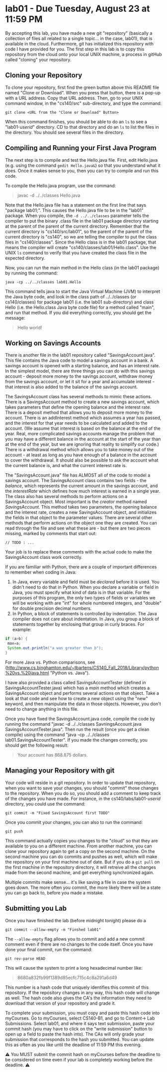 # lab01 - Due Tuesday, August 23 at 11:59 PM

By accepting this lab, you have made a new git "repository" (basically a collection of files all related to a single topic... in the case, lab01), that is available in the cloud.  Furthermore, git has initialized this repository with code I have provided for you.  The first step in this lab is to copy this repository from the cloud onto your local UNIX machine, a process in gitHub called "cloning" your repository.

## Cloning your Repository

To clone your repository, first find the green button above this README file named "Clone or Download". When you press that button, there is a pop-up with a URL address. Copy that URL address. Then, go to your UNIX command window, in the "cs140/src" sub-directory, and type the command:

`git clone <URL from the "Clone or Download" Button>`
  
When this command finishes, you should be able to do an `ls` to see a "lab01-*userid*" directory.  CD to that directory and do an `ls` to list the files in the directory. You should see several files in the directory.  

## Compiling and Running your First Java Program

The next step is to compile and test the Hello.java file. First, edit Hello.java (e.g. using the command `gedit Hello.java&`) so that you understand what it does. Once it makes sense to you, then you can try to compile and run this code.

To compile the Hello.java program, use the command: 

>  javac -d ../../classes Hello.java

Note that the Hello.java file has a statement on the first line that says "package lab01;". This causes the Hello.java file to be in the "lab01" package. When you compile, the `-d ../../classes` parameter tells the compiler to put the binary .class file in the lab01 package directory starting at the parent of the parent of the current directory. Remember that the current directory is "cs140/src/lab01", so the parent of the parent of the current directory is "cs140", so we are telling the compiler to put the class files in "cs140/classes". Since the Hello class is in the lab01 package, that means the compiler will create "cs140/classes/lab01/Hello.class". Use the UNIX `ls` command to verify that you have created the class file in the expected directory.

Now, you can run the main method in the Hello class (in the lab01 package) by running the command:

`java -cp ../../classes lab01.Hello`
  
This command tells java to start the Java Virtual Machine (JVM) to interpret the Java byte code, and look in the class path of ../../classes (or cs140/classes) for package lab01 (i.e. the lab01 sub-directory) and class Hello (i.e. the Hello.class Java byte code file) for a method called "main", and run that method. If you did everything correctly, you should get the message:

>  Hello world!
 
## Working on Savings Accounts

There is another file in the lab01 repository called "SavingsAccount.java". This file contains the Java code to model a savings account in a bank.  A savings account is opened with a starting balance, and has an interest rate. In the simplest model, there are three things you can do with this savings account - deposit more money to the savings account, withdraw money from the savings account, or let it sit for a year and accumulate interest - that interest is also added to the balance of the savings account.  

The SavingsAccount class has several methods to mimic these actions. There is a SavingsAccount method to create a new savings account, which takes parameters that define the opening balance and the interest rate. There is a deposit method that allows you to deposit more money to the account. There is an addInterest method which assumes a year has passed, and the interest for that year needs to be calculated and added to the account. (We assume that interest is based on the balance at the end of the year. Real, more complicated savings accounts manage the problem that you may have a different balance in the account at the start of the year than at the end of the year, but we are ignoring that reality to simplify our code.) There is a withdrawal method which allows you to take money out of the account - at least as long as you have enough of a balance in the account to cover the withdrawal.  It should also be possible to ask the account what the current balance is, and what the current interest rate is.  

The "SavingsAccount.java" file has ALMOST all of the code to model a savings account. The SavingsAccount class contains two fields - the *balance*, which represents the current amount in the savings account, and the *interestRate* which defines how much interest is earned in a single year. The class also has several methods to perform actions on a SavingsAccount object. Most important is the *creator* method named *SavingsAccount*. This method takes two parameters, the opening balance and the interest rate, creates a new SavingsAccount object, and initializes the fields in that object to the parameter values. There are several other methods that perform actions on the object one they are created. You can read through the file and see what these are - but there are two pieces missing, marked by comments that start out:

    // TODO : ...
    
Your job is to replace these comments with the actual code to make the SavingsAccount class work correctly. 

If you are familiar with Python, there are a couple of important differences to remember when coding in Java:
1. In Java, every variable and field must be *declared* before it is used. You didn't need to do that in Python. When you declare a variable or field in Java, you must specify what kind of data is in that variable. For the purposes of this program, the only two types of fields or variables we will be working with are "int" for whole numbered integers, and "double" for double precision decimal numbers.
2. In Python, a block of statements is controlled by indentation. The Java compiler does not care about indentation. In Java, you group a block of statements together by enclosing that group in curly braces.  For example:
 ```java  
if (a>b) {  
  max=a;  
  System.out.println("a was greater than b");  
}
```  
For more Java vs. Python comparisons, see (http://www.cs.binghamton.edu/~tbartens/CS140_Fall_2018/Library/python%20vs.%20java.html "Python vs. Java").

I have also provided a class called SavingsAccountTester (defined in SavingsAccountTester.java) which has a *main* method which creates a SavingsAccount object and performs several actions on that object. Take a look at that code and see how to create a new object using the "new" keyword, and then manipulate the data in those objects. However, you don't need to change anything in this file.

Once you have fixed the SavingsAccount.java code, compile the code by running the command "javac -d ../../classes SavningsAccount.java SavingsAccountTester.java". Then run the result (once you get a clean compile) using the command "java -cp ../../classes lab01.SavingsAccountTester".  If you made the changes correctly, you should get the following result:

>  Your account has 868.875 dollars.

## Managing your Repository with git

Your code will reside in a git repository. In order to update that repository, when you want to save your changes, you should "commit" those changes to the repository.  When you do so, you should add a comment to keep track of the changes you have made.  For instance, in the cs140/labs/lab01-*userid* directory, you could use the command:

`git commit -m "Fixed SavingsAccount first TODO"`
  
 Once you commit your changes, you can also to run the command:
 
`git push`
  
This command actually copies you changes to the "cloud" so that they are available to you on a different machine.  From another machine, you can clone your repository again to get a copy on the second machine. On the second machine you can do commits and pushes as well, which will make the repository on your first machine out of date.  But if you do a `git pull` on the first machine in the repository directory, it will retreive all the changes made from the second machine, and get everything synchronized again.
  
Multiple commits make sense... it's like saving a file in case the system goes down. The more often you commit, the more likely there will be a state you can go back to, before you made a mistake.
  
## Submitting you Lab
  
Once you have finished the lab (before midnight tonight) please do a 

`git commit --allow-empty -m "Finshed lab01"`
  
The `--allow-empty` flag allows you to commit and add a new commit comment even if there are no changes to the code itself. Once you have done your final commit, run the command:

`git rev-parse HEAD`
  
This will cause the system to print a long hexadecimal number like:

> 8680a832fb99f1389d85ecfc715c4c8a291a6d49
  
This number is a hash code that uniquely identifies this commit of this repository. If the repository changes in any way, this hash code will change as well. The hash code also gives the CA's the information they need to download that version of your repository and grade it.

To complete your submission, you must copy and paste this hash code into myCourses. Go to myCourses, select CS140-B1, and go to Content-> Lab Submissions. Select lab01, and where it says text submission, paste your commit hash (you may have to click on the "write submission" button to open up a field to paste the hash into). The CAs will only grade your submission that corresponds to the hash you submitted. You can update this as often as you like until the deadline of 11:59 PM this evening.

⚠️ You MUST submit the commit hash on myCourses before the deadline to be considered on time even if your lab is completely working before the deadline. ⚠️

